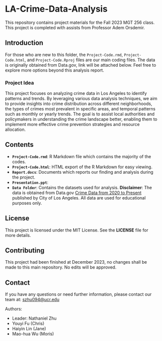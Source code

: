 # LA-Crime-Data-Analysis
This repository contains project materials for the Fall 2023 MGT 256 class. This project is completed with assists from Professor Adem Orsdemir.

## Introduction
For those who are new to this folder, the `Project-Code.rmd`, `Project-Code.html`, and `Project-Code.Rproj` files are our main coding files. The data is originally obtained from Data.gov, link will be attached below. Feel free to explore more options beyond this analysis report.

### Project Idea
This project focuses on analyzing crime data in Los Angeles to identify patterns and trends. By leveraging various data analysis techniques, we aim to provide insights into crime distribution across different neighborhoods, the types of crimes most prevalent in specific areas, and temporal patterns such as monthly or yearly trends. The goal is to assist local authorities and policymakers in understanding the crime landscape better, enabling them to implement more effective crime prevention strategies and resource allocation.

## Contents
- **`Project-Code.rmd`**: R Markdown file which contains the majority of the codes.
- **`Project-Code.html`**: HTML export of the R Markdown for easy viewing.
- **`Report.docs`**: Documents which reports our finding and analysis during the project.
- **`Presentation.ppt`**: 
- **`Data Folder`**: Contains the datasets used for analysis. **Disclaimer**: The data is obtained from Data.gov [Crime Data from 2020 to Present](https://catalog.data.gov/dataset/crime-data-from-2020-to-present) published by City of Los Angeles. All data are used for educational purposes only.

## License
This project is licensed under the MIT License. See the **LICENSE** file for more details.

## Contributing
This project had been finished at December 2023, no changes shall be made to this main repository. No edits will be approved.

## Contact
If you have any questions or need further information, please contact our team at: szhu094@ucr.edu

Authors:
- Leader: Nathaniel Zhu
- Youyi Fu (Chris)
- Haiyin Lin (Jane)
- Mao-hua Wu (Moris)

